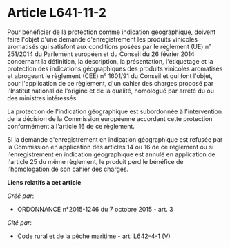 # Article L641-11-2

Pour bénéficier de la protection comme indication géographique, doivent faire l'objet d'une demande d'enregistrement les
produits vinicoles aromatisés qui satisfont aux conditions posées par le règlement (UE) n° 251/2014 du Parlement européen et
du Conseil du 26 février 2014 concernant la définition, la description, la présentation, l'étiquetage et la protection des
indications géographiques des produits vinicoles aromatisés et abrogeant le règlement (CEE) n° 1601/91 du Conseil et qui font
l'objet, pour l'application de ce règlement, d'un cahier des charges proposé par l'Institut national de l'origine et de la
qualité, homologué par arrêté du ou des ministres intéressés.

La protection de l'indication géographique est subordonnée à l'intervention de la décision de la Commission européenne
accordant cette protection conformément à l'article 16 de ce règlement.

Si la demande d'enregistrement en indication géographique est refusée par la Commission en application des articles 14 ou 16
de ce règlement ou si l'enregistrement en indication géographique est annulé en application de l'article 25 du même
règlement, le produit perd le bénéfice de l'homologation de son cahier des charges.

**Liens relatifs à cet article**

_Créé par_:

  - ORDONNANCE n°2015-1246 du 7 octobre 2015 - art. 3

_Cité par_:

  - Code rural et de la pêche maritime - art. L642-4-1 (V)
